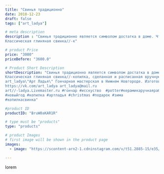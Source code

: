 ```yaml
---
title: "Свинья традиционно"
date: 2018-12-23
draft: false
tags: ["art_ladya"]

# meta description
description : "Свинья традиционно является символом достатка в доме. Что может лучше это воплотить, чем удобная круглобокая свинка//-копилка? 
Классическая глиняная свинка//-к"

# product Price
price: "3000"
priceBefore: "3600.0"

# Product Short Description
shortDescription: "Свинья традиционно является символом достатка в доме. Что может лучше это воплотить, чем удобная круглобокая свинка//-копилка? 
Классическая глиняная свинка//-копилка, сделанная и расписанная вручную//- отличный подарок для детей и взрослых.
art_ladya\"Арт Ладья\" Гончарная мастерская в Нижнем Новгороде. Изготовление керамики и мастер//-классы по обучению. 
https://vk.com/art_ladya art_ladya@mail.ru 
art//-ladya.Livemaster.ru #гончар #исскуство  #potter#керамикаручнаяработа #керамиканазаказ #handmade #керамика #mumps #dishes #moneybox  #ceramicar #хрюшка #claygoods  #christmastree#earthenware #ceramic #design #подсвечник #magic #restaurant #ceramicart #авторскаякерамика #новогоднийподарок
#новыйгод #копилка #артладья #сhristmas #подарок #зима
#копилкасвинка"

#product ID
productID: "BruW0aKAR1R"

# type must be "products"
type: "products"

# product Images
# first image will be shown in the product page
images:
  - image: "https://scontent-arn2-1.cdninstagram.com/v/t51.2885-15/e35/47690168_277410913131157_5977205698442450605_n.jpg?tp=1&_nc_ht=scontent-arn2-1.cdninstagram.com&_nc_cat=101&_nc_ohc=Dw2Wk7HZSgwAX8WJlfJ&ccb=7-4&oh=e4bed399f93d2a5f0892d0b3c703654c&oe=6084BCA6&_nc_sid=86f79a&ig_cache_key=MTk0MDU4ODg0Nzk2NDQyOTY0OQ%3D%3D.2-ccb7-4"

---
```

lorem
